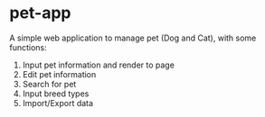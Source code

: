 # pet-app
A simple web application to manage pet (Dog and Cat), with some functions:
  1. Input pet information and render to page
  2. Edit pet information
  3. Search for pet
  4. Input breed types
  5. Import/Export data
